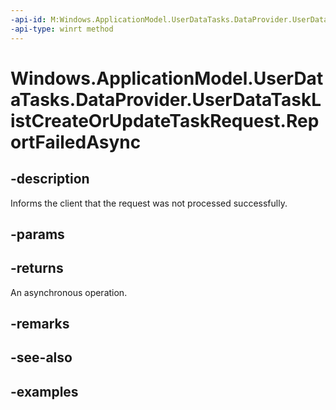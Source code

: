 ```yaml
---
-api-id: M:Windows.ApplicationModel.UserDataTasks.DataProvider.UserDataTaskListCreateOrUpdateTaskRequest.ReportFailedAsync
-api-type: winrt method
---
```


<!-- Method syntax.
public IAsyncAction UserDataTaskListCreateOrUpdateTaskRequest.ReportFailedAsync()
-->

# Windows.ApplicationModel.UserDataTasks.DataProvider.UserDataTaskListCreateOrUpdateTaskRequest.ReportFailedAsync

## -description
Informs the client that the request was not processed successfully.

## -params

## -returns
An asynchronous operation.

## -remarks

## -see-also

## -examples
